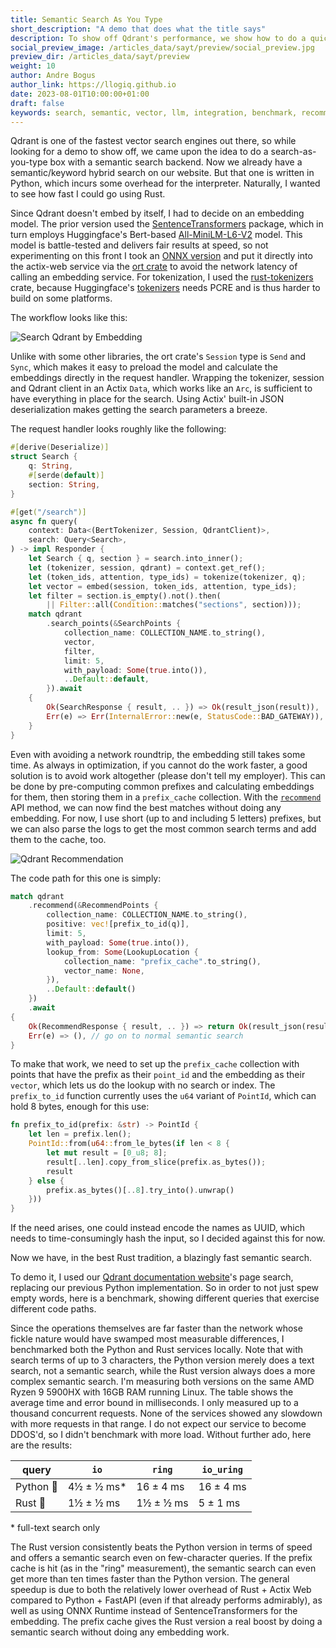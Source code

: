 ```yaml
---
title: Semantic Search As You Type
short_description: "A demo that does what the title says"
description: To show off Qdrant's performance, we show how to do a quick search-as-you-type that will come back within a few milliseconds.
social_preview_image: /articles_data/sayt/preview/social_preview.jpg
preview_dir: /articles_data/sayt/preview
weight: 10
author: Andre Bogus
author_link: https://llogiq.github.io
date: 2023-08-01T10:00:00+01:00
draft: false
keywords: search, semantic, vector, llm, integration, benchmark, recommend, performance
---
```


Qdrant is one of the fastest vector search engines out there, so while looking for a demo to show off, we came upon the idea to do a search-as-you-type box with a semantic search backend. Now we already have a semantic/keyword hybrid search on our website. But that one is written in Python, which incurs some overhead for the interpreter. Naturally, I wanted to see how fast I could go using Rust.

Since Qdrant doesn't embed by itself, I had to decide on an embedding model. The prior version used the [SentenceTransformers](https://www.sbert.net/) package, which in turn employs Huggingface's Bert-based [All-MiniLM-L6-V2](https://huggingface.co/sentence-transformers/all-MiniLM-L6-v2/tree/main) model. This model is battle-tested and delivers fair results at speed, so not experimenting on this front I took an [ONNX version](https://huggingface.co/optimum/all-MiniLM-L6-v2/tree/main) and put it directly into the actix-web service via the [ort crate](https://docs.rs/ort) to avoid the network latency of calling an embedding service. For tokenization, I used the [rust-tokenizers](https://docs.rs/rust_tokenizers) crate, because Huggingface's [tokenizers](https://docs.rs/tokenizers) needs PCRE and is thus harder to build on some platforms.

The workflow looks like this:

![Search Qdrant by Embedding](/articles_data/sayt/Qdrant_Search_by_Embedding.png)

Unlike with some other libraries, the ort crate's `Session` type is `Send` and `Sync`, which makes it easy to preload the model and calculate the embeddings directly in the request handler. Wrapping the tokenizer, session and Qdrant client in an Actix `Data`, which works like an `Arc`, is sufficient to have everything in place for the search. Using Actix' built-in JSON deserialization makes getting the search parameters a breeze.

The request handler looks roughly like the following:

```rust
#[derive(Deserialize)]
struct Search {
    q: String,
    #[serde(default)]
    section: String,
}

#[get("/search")]
async fn query(
    context: Data<(BertTokenizer, Session, QdrantClient)>,
    search: Query<Search>,
) -> impl Responder {
    let Search { q, section } = search.into_inner();
    let (tokenizer, session, qdrant) = context.get_ref();
    let (token_ids, attention, type_ids) = tokenize(tokenizer, q);
    let vector = embed(session, token_ids, attention, type_ids);
    let filter = section.is_empty().not().then(
        || Filter::all(Condition::matches("sections", section)));
    match qdrant
        .search_points(&SearchPoints {
            collection_name: COLLECTION_NAME.to_string(),
            vector,
            filter,
            limit: 5,
            with_payload: Some(true.into()),
            ..Default::default,
        }).await
    {
        Ok(SearchResponse { result, .. }) => Ok(result_json(result)),
        Err(e) => Err(InternalError::new(e, StatusCode::BAD_GATEWAY)),
    }
}
```

Even with avoiding a network roundtrip, the embedding still takes some time. As always in optimization, if you cannot do the work faster, a good solution is to avoid work altogether (please don't tell my employer). This can be done by pre-computing common prefixes and calculating embeddings for them, then storing them in a `prefix_cache` collection. With the [`recommend`](https://docs.rs/qdrant-client/latest/qdrant_client/client/struct.QdrantClient.html#method.recommend) API method, we can now find the best matches without doing any embedding. For now, I use short (up to and including 5 letters) prefixes, but we can also parse the logs to get the most common search terms and add them to the cache, too.

![Qdrant Recommendation](/articles_data/sayt/Qdrant_Recommendation.png)

The code path for this one is simply:

```rust
match qdrant
    .recommend(&RecommendPoints {
        collection_name: COLLECTION_NAME.to_string(),
        positive: vec![prefix_to_id(q)],
        limit: 5,
        with_payload: Some(true.into()),
        lookup_from: Some(LookupLocation {
            collection_name: "prefix_cache".to_string(),
            vector_name: None,
        }),
        ..Default::default()
    })
    .await
{
    Ok(RecommendResponse { result, .. }) => return Ok(result_json(result)),
    Err(e) => (), // go on to normal semantic search
}
```

To make that work, we need to set up the `prefix_cache` collection with points that have the prefix as their `point_id` and the embedding as their `vector`, which lets us do the lookup with no search or index. The `prefix_to_id` function currently uses the `u64` variant of `PointId`, which can hold 8 bytes, enough for this use:

```rust
fn prefix_to_id(prefix: &str) -> PointId {
    let len = prefix.len();
    PointId::from(u64::from_le_bytes(if len < 8 {
        let mut result = [0_u8; 8];
        result[..len].copy_from_slice(prefix.as_bytes());
        result
    } else {
        prefix.as_bytes()[..8].try_into().unwrap()
    }))
}
```

If the need arises, one could instead encode the names as UUID, which needs to time-consumingly hash the input, so I decided against this for now.

Now we have, in the best Rust tradition, a blazingly fast semantic search.

To demo it, I used our [Qdrant documentation website](https://qdrant.tech/documentation)'s page search, replacing our previous Python implementation. So in order to not just spew empty words, here is a benchmark, showing different queries that exercise different code paths.

Since the operations themselves are far faster than the network whose fickle nature would have swamped most measurable differences, I benchmarked both the Python and Rust services locally. Note that with search terms of up to 3 characters, the Python version merely does a text search, not a semantic search, while the Rust version always does a more complex semantic search. I'm measuring both versions on the same AMD Ryzen 9 5900HX with 16GB RAM running Linux. The table shows the average time and error bound in milliseconds. I only measured up to a thousand concurrent requests. None of the services showed any slowdown with more requests in that range. I do not expect our service to become DDOS'd, so I didn't benchmark with more load. Without further ado, here are the results:

| query     | `io`       | `ring`    | `io_uring` |
|-----------|------------|-----------|------------|
| Python 🐍 | 4½ ± ½ ms* | 16 ± 4 ms | 16 ± 4 ms  |
| Rust   🦀 | 1½ ± ½ ms  | 1½ ± ½ ms |  5 ± 1 ms  |

\* full-text search only

The Rust version consistently beats the Python version in terms of speed and offers a semantic search even on few-character queries. If the prefix cache is hit (as in the "ring" measurement), the semantic search can even get more than ten times faster than the Python version. The general speedup is due to both the relatively lower overhead of Rust + Actix Web compared to Python + FastAPI (even if that already performs admirably), as well as using ONNX Runtime instead of SentenceTransformers for the embedding. The prefix cache gives the Rust version a real boost by doing a semantic search without doing any embedding work.

